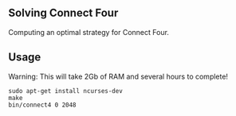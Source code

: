 Solving Connect Four
--------------------
Computing an optimal strategy for Connect Four.

Usage
-----
Warning: This will take 2Gb of RAM and several hours to complete!
    
    sudo apt-get install ncurses-dev
    make
    bin/connect4 0 2048

